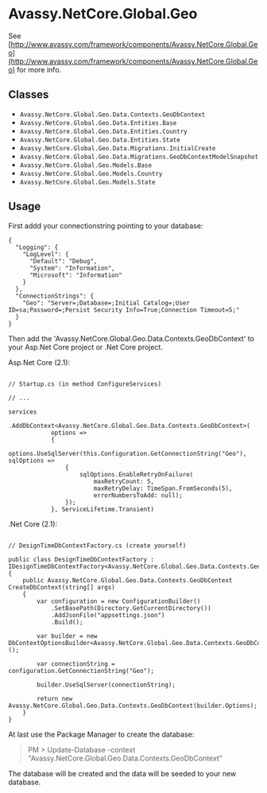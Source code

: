 # Avassy.NetCore.Global.Geo

See [http://www.avassy.com/framework/components/Avassy.NetCore.Global.Geo](http://www.avassy.com/framework/components/Avassy.NetCore.Global.Geo) for more info.

## Classes

- `Avassy.NetCore.Global.Geo.Data.Contexts.GeoDbContext`
- `Avassy.NetCore.Global.Geo.Data.Entities.Base`
- `Avassy.NetCore.Global.Geo.Data.Entities.Country`
- `Avassy.NetCore.Global.Geo.Data.Entities.State`
- `Avassy.NetCore.Global.Geo.Data.Migrations.InitialCreate`
- `Avassy.NetCore.Global.Geo.Data.Migrations.GeoDbContextModelSnapshot`
- `Avassy.NetCore.Global.Geo.Models.Base`
- `Avassy.NetCore.Global.Geo.Models.Country`
- `Avassy.NetCore.Global.Geo.Models.State`

## Usage

First addd your connectionstring pointing to your database:

```
{
  "Logging": {
    "LogLevel": {
      "Default": "Debug",
      "System": "Information",
      "Microsoft": "Information"
    }
  },
  "ConnectionStrings": {   
    "Geo": "Server=;Database=;Initial Catalog=;User ID=sa;Password=;Persist Security Info=True;Connection Timeout=5;"
  }
}
```

Then add the 'Avassy.NetCore.Global.Geo.Data.Contexts.GeoDbContext' to your Asp.Net Core project or .Net Core project.

Asp.Net Core (2.1):

```

// Startup.cs (in method ConfigureServices)

// ...

services
		.AddDbContext<Avassy.NetCore.Global.Geo.Data.Contexts.GeoDbContext>(
			options =>
			{
				options.UseSqlServer(this.Configuration.GetConnectionString("Geo"), sqlOptions =>
				{
					sqlOptions.EnableRetryOnFailure(
						maxRetryCount: 5,
						maxRetryDelay: TimeSpan.FromSeconds(5),
						errorNumbersToAdd: null);
				});
			}, ServiceLifetime.Transient)
```

.Net Core (2.1):

```

// DesignTimeDbContextFactory.cs (create yourself)

public class DesignTimeDbContextFactory : IDesignTimeDbContextFactory<Avassy.NetCore.Global.Geo.Data.Contexts.GeoDbContext>
{
    public Avassy.NetCore.Global.Geo.Data.Contexts.GeoDbContext CreateDbContext(string[] args)
    {
        var configuration = new ConfigurationBuilder()
            .SetBasePath(Directory.GetCurrentDirectory())
            .AddJsonFile("appsettings.json")
            .Build();

        var builder = new DbContextOptionsBuilder<Avassy.NetCore.Global.Geo.Data.Contexts.GeoDbContext>();

        var connectionString = configuration.GetConnectionString("Geo");

        builder.UseSqlServer(connectionString);

        return new Avassy.NetCore.Global.Geo.Data.Contexts.GeoDbContext(builder.Options);
    }
}

```

At last use the Package Manager to create the database:

> PM > Update-Database -context "Avassy.NetCore.Global.Geo.Data.Contexts.GeoDbContext"

The database will be created and the data will be seeded to your new database.

